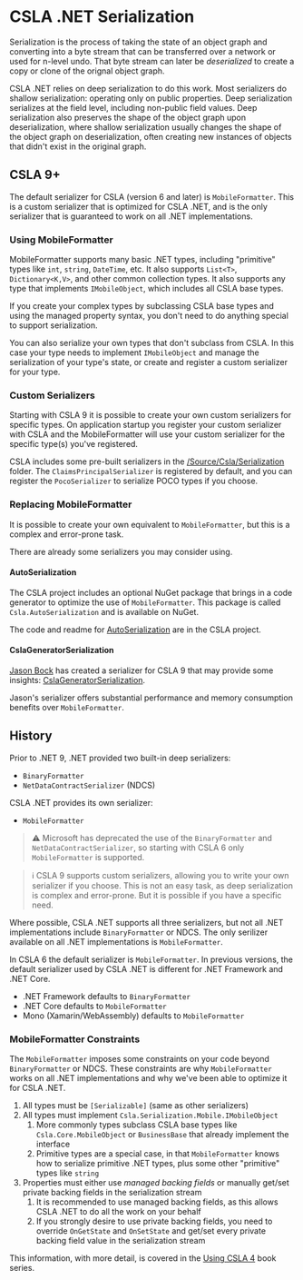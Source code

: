# CSLA .NET Serialization

Serialization is the process of taking the state of an object graph and converting into a byte stream that can be transferred over a network or used for n-level undo. That byte stream can later be _deserialized_ to create a copy or clone of the orignal object graph.

CSLA .NET relies on deep serialization to do this work. Most serializers do shallow serialization: operating only on public properties. Deep serialization serializes at the field level, including non-public field values. Deep serialization also preserves the shape of the object graph upon deserialization, where shallow serialization usually changes the shape of the object graph on deserialization, often creating new instances of objects that didn't exist in the original graph.

## CSLA 9+

The default serializer for CSLA (version 6 and later) is `MobileFormatter`. This is a custom serializer that is optimized for CSLA .NET, and is the only serializer that is guaranteed to work on all .NET implementations.

### Using MobileFormatter

MobileFormatter supports many basic .NET types, including "primitive" types like `int`, `string`, `DateTime`, etc. It also supports `List<T>`, `Dictionary<K,V>`, and other common collection types. It also supports any type that implements `IMobileObject`, which includes all CSLA base types.

If you create your complex types by subclassing CSLA base types and using the managed property syntax, you don't need to do anything special to support serialization.

You can also serialize your own types that don't subclass from CSLA. In this case your type needs to implement `IMobileObject` and manage the serialization of your type's state, or create and register a custom serializer for your type.

### Custom Serializers

Starting with CSLA 9 it is possible to create your own custom serializers for specific types. On application startup you register your custom serializer with CSLA and the MobileFormatter will use your custom serializer for the specific type(s) you've registered.

CSLA includes some pre-built serializers in the [/Source/Csla/Serialization](https://github.com/MarimerLLC/csla/tree/main/Source/Csla/Serialization/Mobile/CustomSerializers) folder. The `ClaimsPrincipalSerializer` is registered by default, and you can register the `PocoSerializer` to serialize POCO types if you choose.

### Replacing MobileFormatter

It is possible to create your own equivalent to `MobileFormatter`, but this is a complex and error-prone task.

There are already some serializers you may consider using.

#### AutoSerialization

The CSLA project includes an optional NuGet package that brings in a code generator to optimize the use of `MobileFormatter`. This package is called `Csla.AutoSerialization` and is available on NuGet.

The code and readme for [AutoSerialization](https://github.com/MarimerLLC/csla/tree/main/Source/Csla.Generators/cs/AutoSerialization) are in the CSLA project.

#### CslaGeneratorSerialization

[Jason Bock](https://github.com/JasonBock) has created a serializer for CSLA 9 that may provide some insights: [CslaGeneratorSerialization](https://github.com/JasonBock/CslaGeneratorSerialization).

Jason's serializer offers substantial performance and memory consumption benefits over `MobileFormatter`.

## History

Prior to .NET 9, .NET provided two built-in deep serializers:

* `BinaryFormatter`
* `NetDataContractSerializer` (NDCS)

CSLA .NET provides its own serializer:

* `MobileFormatter`

> ⚠️ Microsoft has deprecated the use of the `BinaryFormatter` and `NetDataContractSerializer`, so starting with CSLA 6 only `MobileFormatter` is supported.

> ℹ️ CSLA 9 supports custom serializers, allowing you to write your own serializer if you choose. This is not an easy task, as deep serialization is complex and error-prone. But it is possible if you have a specific need.

Where possible, CSLA .NET supports all three serializers, but not all .NET implementations include `BinaryFormatter` or NDCS. The only serilizer available on all .NET implementations is `MobileFormatter`.

In CSLA 6 the default serializer is `MobileFormatter`. In previous versions, the default serializer used by CSLA .NET is different for .NET Framework and .NET Core.

* .NET Framework defaults to `BinaryFormatter`
* .NET Core defaults to `MobileFormatter`
* Mono (Xamarin/WebAssembly) defaults to `MobileFormatter`

### MobileFormatter Constraints

The `MobileFormatter` imposes some constraints on your code beyond `BinaryFormatter` or NDCS. These constraints are why `MobileFormatter` works on all .NET implementations and why we've been able to optimize it for CSLA .NET.

1. All types must be `[Serializable]` (same as other serializers)
1. All types must implement `Csla.Serialization.Mobile.IMobileObject`
   1. More commonly types subclass CSLA base types like `Csla.Core.MobileObject` or `BusinessBase` that already implement the interface
   1. Primitive types are a special case, in that `MobileFormatter` knows how to serialize primitive .NET types, plus some other "primitive" types like `string`
1. Properties must either use _managed backing fields_ or manually get/set private backing fields in the serialization stream
   1. It is recommended to use managed backing fields, as this allows CSLA .NET to do all the work on your behalf
   1. If you strongly desire to use private backing fields, you need to override `OnGetState` and `OnSetState` and get/set every private backing field value in the serialization stream

This information, with more detail, is covered in the [Using CSLA 4](https://store.lhotka.net/using-csla-4-all-books) book series.
